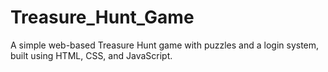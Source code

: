 # Treasure_Hunt_Game
A simple web-based Treasure Hunt game with puzzles and a login system, built using HTML, CSS, and JavaScript.
